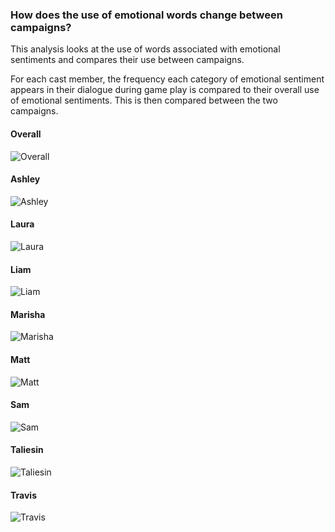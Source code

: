### How does the use of emotional words change between campaigns?

This analysis looks at the use of words associated with emotional sentiments and compares their use between campaigns.

For each cast member, the frequency each category of emotional sentiment appears in their dialogue during game play is compared to their overall use of emotional sentiments. This is then compared between the two campaigns.

#### Overall
![Overall](plots/spiderPlots/Overall.png)

#### Ashley
![Ashley](plots/spiderPlots/ASHLEY.png)

#### Laura
![Laura](plots/spiderPlots/LAURA.png)

#### Liam
![Liam](plots/spiderPlots/LIAM.png)

#### Marisha
![Marisha](plots/spiderPlots/MARISHA.png)

#### Matt
![Matt](plots/spiderPlots/MATT.png)

#### Sam
![Sam](plots/spiderPlots/SAM.png)

#### Taliesin
![Taliesin](plots/spiderPlots/TALIESIN.png)

#### Travis
![Travis](plots/spiderPlots/TRAVIS.png)